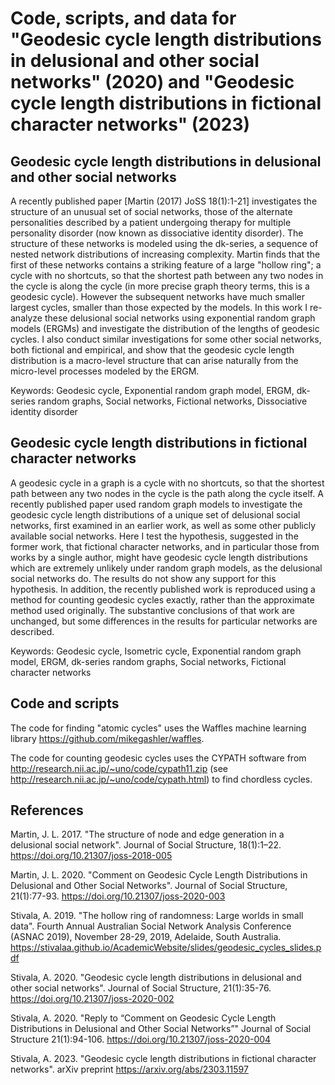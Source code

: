 # Code, scripts, and data for "Geodesic cycle length distributions in delusional and other social networks" (2020) and "Geodesic cycle length distributions in fictional character networks" (2023)

## Geodesic cycle length distributions in delusional and other social networks

A recently published paper [Martin (2017) JoSS 18(1):1-21] investigates the structure of an unusual set of social networks, those of the alternate personalities described by a patient undergoing therapy for multiple personality disorder (now known as dissociative identity disorder). The structure of these networks is modeled using the dk-series, a sequence of nested network distributions of increasing complexity. Martin finds that the first of these networks contains a striking feature of a large "hollow ring"; a cycle with no shortcuts, so that the shortest path between any two nodes in the cycle is along the cycle (in more precise graph theory terms, this is a geodesic cycle). However the subsequent networks have much smaller largest cycles, smaller than those expected by the models. In this work I re-analyze these delusional social networks using exponential random graph models (ERGMs) and investigate the distribution of the lengths of geodesic cycles. I also conduct similar investigations for some other social networks, both fictional and empirical, and show that the geodesic cycle length distribution is a macro-level structure that can arise naturally from the micro-level processes modeled by the ERGM.

Keywords: Geodesic cycle, Exponential random graph model, ERGM, dk-series random graphs, Social networks, Fictional networks, Dissociative identity disorder

## Geodesic cycle length distributions in fictional character networks

A geodesic cycle in a graph is a cycle with no shortcuts, so that the
shortest path between any two nodes in the cycle is the path along the
cycle itself. A recently published paper used random graph models to
investigate the geodesic cycle length distributions of a unique set of
delusional social networks, first examined in an earlier work, as well
as some other publicly available social networks. Here I test the
hypothesis, suggested in the former work, that fictional character
networks, and in particular those from works by a single author, might
have geodesic cycle length distributions which are extremely unlikely
under random graph models, as the delusional social networks do. The
results do not show any support for this hypothesis. In addition, the
recently published work is reproduced using a method for counting
geodesic cycles exactly, rather than the approximate method used
originally.  The substantive conclusions of that work are unchanged,
but some differences in the results for particular networks are
described.

Keywords: Geodesic cycle, Isometric cycle, Exponential random graph model, ERGM, dk-series random graphs, Social networks, Fictional character networks

## Code and scripts

The code for finding "atomic cycles" uses the Waffles machine learning library https://github.com/mikegashler/waffles.

The code for counting geodesic cycles uses the CYPATH software from http://research.nii.ac.jp/~uno/code/cypath11.zip (see http://research.nii.ac.jp/~uno/code/cypath.html) to find chordless cycles.

## References

Martin, J. L. 2017. "The structure of node and edge generation in a delusional social network". Journal of Social Structure, 18(1):1–22. https://doi.org/10.21307/joss-2018-005

Martin, J. L. 2020. "Comment on Geodesic Cycle Length Distributions in Delusional and Other Social Networks". Journal of Social Structure, 21(1):77-93. https://doi.org/10.21307/joss-2020-003

Stivala, A. 2019. "The hollow ring of randomness: Large worlds in small data". Fourth Annual Australian Social Network Analysis Conference (ASNAC 2019), November 28-29, 2019, Adelaide, South Australia. https://stivalaa.github.io/AcademicWebsite/slides/geodesic_cycles_slides.pdf

Stivala, A. 2020. "Geodesic cycle length distributions in delusional and other social networks". Journal of Social Structure, 21(1):35-76. https://doi.org/10.21307/joss-2020-002

Stivala, A. 2020. "Reply to “Comment on Geodesic Cycle Length Distributions in Delusional and Other Social Networks”" Journal of Social Structure 21(1):94-106. https://doi.org/10.21307/joss-2020-004

Stivala, A. 2023. "Geodesic cycle length distributions in fictional character networks". arXiv preprint https://arxiv.org/abs/2303.11597

